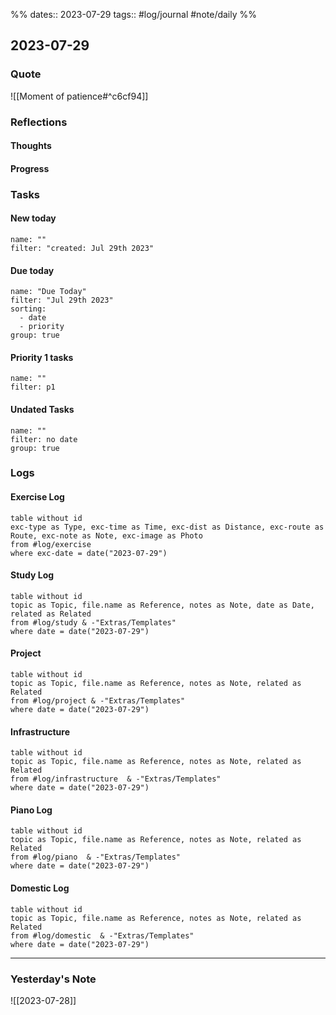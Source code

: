 %%
dates:: 2023-07-29
tags:: #log/journal #note/daily 
%%
## 2023-07-29

### Quote

![[Moment of patience#^c6cf94]]


### Reflections
#### Thoughts

#### Progress

### Tasks

#### New today


```todoist
name: ""
filter: "created: Jul 29th 2023"
```



#### Due today

```todoist
name: "Due Today"
filter: "Jul 29th 2023"
sorting: 
  - date
  - priority
group: true
```

#### Priority 1 tasks

```todoist
name: ""
filter: p1
```

#### Undated Tasks
```todoist
name: ""
filter: no date
group: true
```

### Logs
#### Exercise Log
```dataview
table without id
exc-type as Type, exc-time as Time, exc-dist as Distance, exc-route as Route, exc-note as Note, exc-image as Photo
from #log/exercise 
where exc-date = date("2023-07-29")
```
#### Study Log
```dataview
table without id
topic as Topic, file.name as Reference, notes as Note, date as Date, related as Related
from #log/study & -"Extras/Templates"
where date = date("2023-07-29")
```

#### Project

```dataview
table without id
topic as Topic, file.name as Reference, notes as Note, related as Related
from #log/project & -"Extras/Templates"
where date = date("2023-07-29")
```

#### Infrastructure
```dataview
table without id
topic as Topic, file.name as Reference, notes as Note, related as Related
from #log/infrastructure  & -"Extras/Templates"
where date = date("2023-07-29")
```

#### Piano Log
```dataview
table without id
topic as Topic, file.name as Reference, notes as Note, related as Related
from #log/piano  & -"Extras/Templates"
where date = date("2023-07-29")
```

#### Domestic Log
```dataview
table without id
topic as Topic, file.name as Reference, notes as Note, related as Related
from #log/domestic  & -"Extras/Templates"
where date = date("2023-07-29")
```

---
### Yesterday's Note

![[2023-07-28]]


